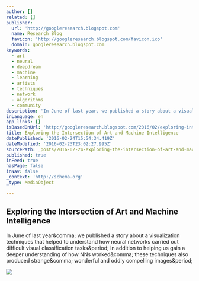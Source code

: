 ```yaml
---
author: []
related: []
publisher:
  url: 'http://googleresearch.blogspot.com'
  name: Research Blog
  favicon: 'http://googleresearch.blogspot.com/favicon.ico'
  domain: googleresearch.blogspot.com
keywords:
  - art
  - neural
  - deepdream
  - machine
  - learning
  - artists
  - techniques
  - network
  - algorithms
  - community
description: 'In June of last year, we published a story about a visualization techniques that helped to understand how neural networks carried out difficult visual classification tasks. In addition to helping us gain a deeper understanding of how NNs worked, these techniques also produced strange, wonderful and oddly compelling images.'
inLanguage: en
app_links: []
isBasedOnUrl: 'http://googleresearch.blogspot.com/2016/02/exploring-intersection-of-art-and.html'
title: Exploring the Intersection of Art and Machine Intelligence
datePublished: '2016-02-24T15:54:34.419Z'
dateModified: '2016-02-23T23:02:27.995Z'
sourcePath: _posts/2016-02-24-exploring-the-intersection-of-art-and-machine-intelligence.md
published: true
inFeed: true
hasPage: false
inNav: false
_context: 'http://schema.org'
_type: MediaObject

---
```

<article style=""><h1>Exploring the Intersection of Art and Machine Intelligence</h1><p>In June of last year&amp;comma; we published a story about a visualization techniques that helped to understand how neural networks carried out difficult visual classification tasks&amp;period; In addition to helping us gain a deeper understanding of how NNs worked&amp;comma; these techniques also produced strange&amp;comma; wonderful and oddly compelling images&amp;period;</p><img src="https://3.bp.blogspot.com/-zEXNJyQE174/VstHRd20xjI/AAAAAAAAA4g/_VLb2U5nasE/s640/image01.jpg" /></article>